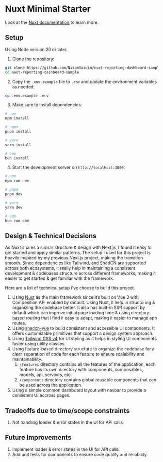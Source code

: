 # Nuxt Minimal Starter

Look at the [Nuxt documentation](https://nuxt.com/docs/getting-started/introduction) to learn more.

## Setup
Using Node version 20 or later.

1. Clone the repository:

```bash
git clone https://github.com/NizamSaidin/nuxt-reporting-dashboard-sample.git
cd nuxt-reporting-dashboard-sample
```

2. Copy the `.env.example` file to `.env` and update the environment variables as needed:

```bash
cp .env.example .env
```

3. Make sure to install dependencies:

```bash
# npm
npm install

# pnpm
pnpm install

# yarn
yarn install

# bun
bun install
```

4. Start the development server on `http://localhost:3000`:

```bash
# npm
npm run dev

# pnpm
pnpm dev

# yarn
yarn dev

# bun
bun run dev
```

## Design & Technical Decisions
As Nuxt shares a similar structure & design with Next.js, I found it easy to get started and apply similar patterns. The setup I used for this project is heavily inspired by my previous Next.js project, making the transition smooth. Since dependencies like Tailwind, and ShadCN are supported across both ecosystems, it really help in maintaining a consistent development & codebases structure across different frameworks, making it easier to get started & get familiar with the framework.

Here are a list of technical setup i've choose to build this project.

1. Using [Nuxt](https://nuxt.com/) as the main framework since it’s built on Vue 3 with Composition API enabled by default. Using Nuxt, it help in structuring & organizing the codebase better. It also has built-in SSR support by default which can improve initial page loading time & using directory-based routing that i find it easy to adapt, making it easier to manage app routes. 
2. Using [shadcn-vue](https://www.shadcn-vue.com/) to build consistent and accessible UI components. It offers customizable primitives that support a design system approach.
3. Using [Tailwind CSS v4](https://tailwindcss.com/) for UI styling as it helps in styling UI components faster using utility classes.
4. Using feature-based directory structure to organize the codebase for a clear separation of code for each feature to ensure scalability and maintainability.
   1. `/features` directory contains all the features of the application, each feature has its own directory with components, composables, models, api, services, etc.
   2. `/components` directory contains global reusable components that can be used across the application.
5. Using a simple common dashboard layout with navbar to provide a consistent UI accross pages.

## Tradeoffs due to time/scope constraints
1. Not handling loader & error states in the UI for API calls.

## Future Improvements
1. Implement loader & error states in the UI for API calls.
3. Add unit tests for components to ensure code quality and reliability.